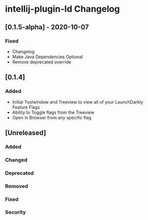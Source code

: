 <!-- Keep a Changelog guide -> https://keepachangelog.com -->

# intellij-plugin-ld Changelog

## [0.1.5-alpha] - 2020-10-07
### Fixed
- Changelog
- Make Java Dependencies Optional
- Remove deprecated override

## [0.1.4]
### Added
- Initial Toolwindow and Treeview to view all of your LaunchDarkly Feature Flags
- Ability to Toggle flags from the Treeview
- Open in Browser from any specific flag

## [Unreleased] 
### Added

### Changed

### Deprecated

### Removed

### Fixed

### Security